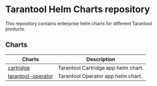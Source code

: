 # Tarantool Helm Charts repository

This repository contains enterprise helm charts for different Tarantool products.

## Charts

| Charts                                            | Description                         |
|---------------------------------------------------|-------------------------------------|
| [cartridge](./charts/cartridge)                   | Tarantool Cartridge app helm chart. |
| [tarantool-operator](./charts/tarantool-operator) | Tarantool Operator app helm chart.  |